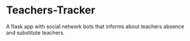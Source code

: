 # Teachers-Tracker
A flask app with social network bots that informs about teachers absence and substitute teachers.
